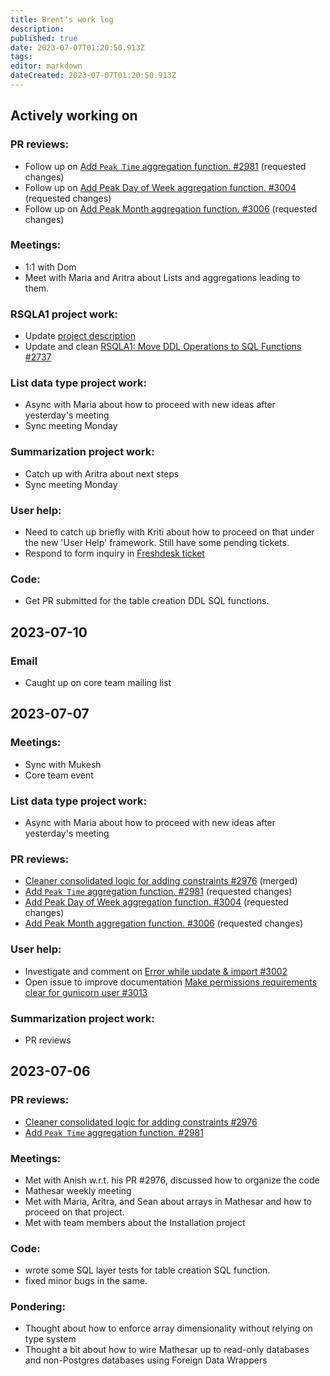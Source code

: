 ```yaml
---
title: Brent's work log
description: 
published: true
date: 2023-07-07T01:20:50.913Z
tags: 
editor: markdown
dateCreated: 2023-07-07T01:20:50.913Z
---
```


## Actively working on

### PR reviews:
- Follow up on [Add `Peak Time` aggregation function. #2981](https://github.com/centerofci/mathesar/pull/2981) (requested changes)
- Follow up on [Add Peak Day of Week aggregation function. #3004](https://github.com/centerofci/mathesar/pull/3004) (requested changes)
- Follow up on [Add Peak Month aggregation function. #3006](https://github.com/centerofci/mathesar/pull/3006) (requested changes)

### Meetings:
- 1:1 with Dom
- Meet with Maria and Aritra about Lists and aggregations leading to them.

### RSQLA1 project work:
- Update [project description](/en/projects/sql-ddl-operations)
- Update and clean [RSQLA1: Move DDL Operations to SQL Functions #2737](https://github.com/centerofci/mathesar/issues/2737)

### List data type project work:
- Async with Maria about how to proceed with new ideas after yesterday's meeting
- Sync meeting Monday

### Summarization project work:
- Catch up with Aritra about next steps
- Sync meeting Monday

### User help:
- Need to catch up briefly with Kriti about how to proceed on that under the new 'User Help' framework. Still have some pending tickets.
- Respond to form inquiry in [Freshdesk ticket](https://mathesar.freshdesk.com/a/tickets/733)

### Code:
- Get PR submitted for the table creation DDL SQL functions.

## 2023-07-10

### Email
- Caught up on core team mailing list


## 2023-07-07

### Meetings:
- Sync with Mukesh
- Core team event

### List data type project work:
- Async with Maria about how to proceed with new ideas after yesterday's meeting

### PR reviews:
- [Cleaner consolidated logic for adding constraints #2976](https://github.com/centerofci/mathesar/pull/2976) (merged)
- [Add `Peak Time` aggregation function. #2981](https://github.com/centerofci/mathesar/pull/2981) (requested changes)
- [Add Peak Day of Week aggregation function. #3004](https://github.com/centerofci/mathesar/pull/3004) (requested changes)
- [Add Peak Month aggregation function. #3006](https://github.com/centerofci/mathesar/pull/3006) (requested changes)

### User help:
- Investigate and comment on [Error while update & import #3002](https://github.com/centerofci/mathesar/issues/3002)
- Open issue to improve documentation [Make permissions requirements clear for gunicorn user #3013](https://github.com/centerofci/mathesar/issues/3013)

### Summarization project work:
- PR reviews

## 2023-07-06

### PR reviews:
- [Cleaner consolidated logic for adding constraints #2976](https://github.com/centerofci/mathesar/pull/2976)
- [Add `Peak Time` aggregation function. #2981](https://github.com/centerofci/mathesar/pull/2981)

### Meetings:
- Met with Anish w.r.t. his PR #2976, discussed how to organize the code
- Mathesar weekly meeting
- Met with Maria, Aritra, and Sean about arrays in Mathesar and how to proceed on that project.
- Met with team members about the Installation project

### Code:
- wrote some SQL layer tests for table creation SQL function.
- fixed minor bugs in the same.

### Pondering:
- Thought about how to enforce array dimensionality without relying on type system
- Thought a bit about how to wire Mathesar up to read-only databases and non-Postgres databases using Foreign Data Wrappers
